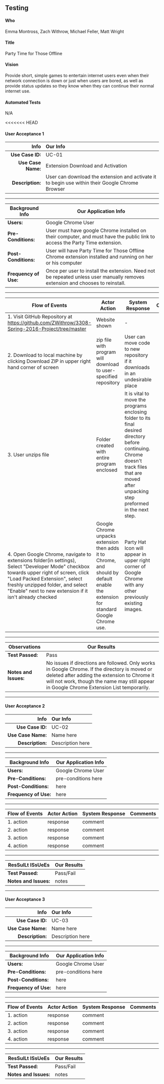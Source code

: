 ## Testing

#### Who
Emma Montross, Zach Withrow, Michael Feller, Matt Wright

#### Title 
Party Time for Those Offline

#### Vision
Provide short, simple games to entertain internet users even when their network connection is down or just when users are bored, as well as provide status updates so they know when they can continue their normal internet use.

#### Automated Tests
N/A

<<<<<<< HEAD
#### User Acceptance 1
| Info | Our Info |
| -----: | :----- |
| **Use Case ID:** | UC-01 |
| **Use Case Name:** | Extension Download and Activation |
| **Description:** | User can download the extension and activate it to begin use within their Google Chrome Browser |

___________

|Background Info | Our Application Info|
 -------------- | -------------- 
| **Users:** | Google Chrome User |
| **Pre-Conditions:** | User must have google Chrome installed on their computer, and must have the public link to access the Party Time extension.  |
| **Post-Conditions:** | User will have Party Time for Those Offline Chrome extension installed and running on her or his computer |
| **Frequency of Use:** | Once per user to install the extension. Need not be repeated unless user manually removes extension and chooses to reinstall. |

_______

Flow of Events | Actor Action |  System Response | Comments
--------------- | -------------- | -------------- | -------------- 
 | 1. Visit GitHub Repository at https://github.com/ZWithrow/3308-Spring-2016-Project/tree/master | Website shown |  -
 | 2. Download to local machine by clicking Download ZIP in upper right hand corner of screen | zip file with program will download to user-specified repository | User can move code to new repository if it downloads in an undesirable place
 | 3. User unzips file | Folder created with entire program enclosed | It is vital to move the programs enclosing folder to its final desired directory before continuing. Chrome doesn't track files that are moved after unpacking step preformed in the next step.
 | 4. Open Google Chrome, navigate to extensions folder(in settings), Select "Developer Mode" checkbox towards upper right of screen, click "Load Packed Extension", select freshly unzipped folder, and select "Enable" next to new extension if it isn't already checked | Google Chrome unpacks extension then adds it to Chrome, and should by default enable the extension for standard Google Chrome use. | Party Hat Icon will appear in upper right corner of Google Chrome with any other previously existing images.


_______



 Observations  | Our Results
--------------- | --------------
 **Test Passed:** | Pass 
 **Notes and Issues:** | No issues if directions are followed. Only works in Google Chrome. If the directory is moved or deleted after adding the extension to Chrome it will not work, though the name may still appear in Google Chrome Extension List temporarily.








______________________________________________________________________________________________________

#### User Acceptance 2
| Info | Our Info |
| -----: | :----- |
| **Use Case ID:** | UC-02 |
| **Use Case Name:** | Name here |
| **Description:** | Description here |

___________

|Background Info | Our Application Info|
 -------------- | -------------- 
| **Users:** | Google Chrome User |
| **Pre-Conditions:** | pre-conditions here |
| **Post-Conditions:** | here |
| **Frequency of Use:** | here |

_______

Flow of Events | Actor Action |  System Response | Comments
--------------- | -------------- | -------------- | -------------- 
 | 1. action | response | comment
 | 2. action | response | comment
 | 3. action | response | comment
 | 4. action | response | comment


_______



 ResSulLt ISsUeEs  | Our Results
--------------- | --------------
 **Test Passed:** | Pass/Fail 
 **Notes and Issues:** | notes 








______________________________________________________________________________________________________



#### User Acceptance 3
| Info | Our Info |
| -----: | :----- |
| **Use Case ID:** | UC-03 |
| **Use Case Name:** | Name here |
| **Description:** | Description here |

___________

|Background Info | Our Application Info|
 -------------- | -------------- 
| **Users:** | Google Chrome User |
| **Pre-Conditions:** | pre-conditions here |
| **Post-Conditions:** | here |
| **Frequency of Use:** | here |

_______

Flow of Events | Actor Action |  System Response | Comments
--------------- | -------------- | -------------- | -------------- 
 | 1. action | response | comment
 | 2. action | response | comment
 | 3. action | response | comment
 | 4. action | response | comment


_______



 ResSulLt ISsUeEs  | Our Results
--------------- | --------------
 **Test Passed:** | Pass/Fail 
 **Notes and Issues:** | notes 

